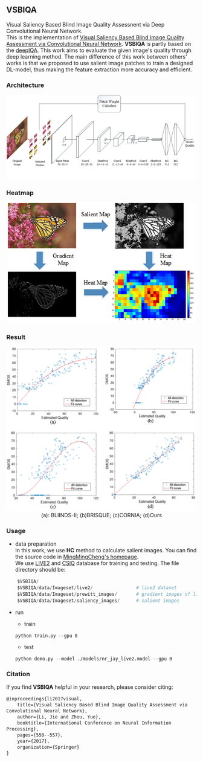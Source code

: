 ## VSBIQA
Visual Saliency Based Blind Image Quality Assessnent via Deep Convolutional Neural Network.  
This is the implementation of [Visual Saliency Based Blind Image Quality Assessment via Convolutional Neural Network](https://link.springer.com/chapter/10.1007/978-3-319-70136-3_58). **VSBIQA** is partly based on the [deepIQA](https://github.com/dmaniry/deepIQA). This work aims to evaluate the given image's quality through deep learning method. The main difference of this work between others' works is that we proposed to use salient image patches to train a designed DL-model, thus making the feature extraction more accuracy and efficient.  
 
### Architecture  
<div align="center">  
	<img src="./img/architecture.png"/>
</div>  

### Heatmap  
<div align="center">  
	<img src="./img/heatmap.png"/>
</div>

### Result  
<div align="center">  
	<img src="./img/curve.png"/>
</div>

<div align="center">
	(a): BLIINDS-II; (b)BRISQUE; (c)CORNIA; (d)Ours 
</div>

### Usage  
- data preparation  
In this work, we use **HC** method to calculate salient images. You can find the source code in [MingMingCheng's homepage](http://mmcheng.net/zh/SalObj/).  
We use [LIVE2](http://live.ece.utexas.edu/research/quality/subjective.htm) and [CSIQ](http://vision.eng.shizuoka.ac.jp/mod/page/view.php?id=23) database for training and testing. The file directory should be:
	
```python  
	$VSBIQA/
	$VSBIQA/data/Imageset/live2/				# live2 dataset
	$VSBIQA/data/Imageset/prewitt_images/		# gradient images of live2
	$VSBIQA/data/Imageset/saliency_images/		# salient images
```  

- run  
	- train
	```shell
	python train.py --gpu 0
	```
	
 	- test
 
	```shell
	python demo.py --model ./models/nr_jay_live2.model --gpu 0
	```

### Citation  
If you find **VSBIQA** helpful in your research, please consider citing: 

	@inproceedings{li2017visual,
  		title={Visual Saliency Based Blind Image Quality Assessment via Convolutional Neural Network},
  		author={Li, Jie and Zhou, Yue},
  		booktitle={International Conference on Neural Information Processing},
  		pages={550--557},
 		year={2017},
  		organization={Springer}
	}


